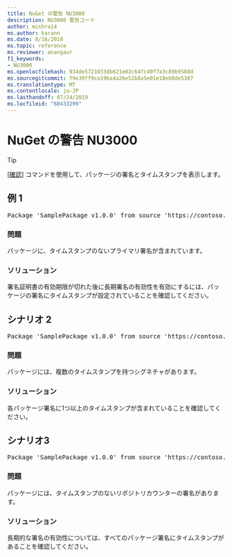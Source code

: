 ```yaml
---
title: NuGet の警告 NU3000
description: NU3000 警告コード
author: mishra14
ms.author: karann
ms.date: 8/16/2018
ms.topic: reference
ms.reviewer: anangaur
f1_keywords:
- NU3000
ms.openlocfilehash: 934de5721033db621e02c64fc49f7a3c89b9588d
ms.sourcegitcommit: f9e39ff9ca19ba4a26e52b8a5e01e18eb0de5387
ms.translationtype: MT
ms.contentlocale: ja-JP
ms.lasthandoff: 07/24/2019
ms.locfileid: "68433299"
---
```

# <a name="nuget-warning-nu3000"></a>NuGet の警告 NU3000

> [!Tip]
> [[確認](../cli-reference/cli-ref-verify.md)] コマンドを使用して、パッケージの署名とタイムスタンプを表示します。

## <a name="scenario-1"></a>例 1

<pre>Package 'SamplePackage v1.0.0' from source 'https://contoso.com/index.json': The primary signature does not have a timestamp.</pre>

### <a name="issue"></a>問題

パッケージに、タイムスタンプのないプライマリ署名が含まれています。


### <a name="solution"></a>ソリューション

署名証明書の有効期限が切れた後に長期署名の有効性を有効にするには、パッケージの署名にタイムスタンプが設定されていることを確認してください。



## <a name="scenario-2"></a>シナリオ 2

<pre>Package 'SamplePackage v1.0.0' from source 'https://contoso.com/index.json': Multiple timestamps are not accepted.</pre>

### <a name="issue"></a>問題

パッケージには、複数のタイムスタンプを持つシグネチャがあります。


### <a name="solution"></a>ソリューション

各パッケージ署名に1つ以上のタイムスタンプが含まれていることを確認してください。



## <a name="scenario-3"></a>シナリオ3

<pre>Package 'SamplePackage v1.0.0' from source 'https://contoso.com/index.json': The repository countersignature does not have a timestamp.</pre>

### <a name="issue"></a>問題

パッケージには、タイムスタンプのないリポジトリカウンターの署名があります。


### <a name="solution"></a>ソリューション

長期的な署名の有効性については、すべてのパッケージ署名にタイムスタンプがあることを確認してください。


